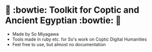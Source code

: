 # :dizzy: :bowtie: Toolkit for Coptic and Ancient Egyptian :bowtie: :dizzy:

* Made by So Miyagawa
* Tools made in ruby etc. for So's work on Coptic Digital Humanities
* Feel free to use, but almost no documentation
